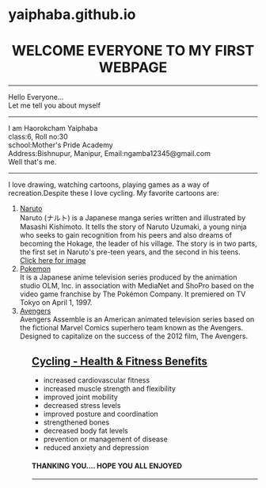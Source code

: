# yaiphaba.github.io
<center><h1>WELCOME EVERYONE TO MY FIRST WEBPAGE</H1></center>
<hr>
Hello Everyone...<br>
Let me tell you about myself
<hr>
I am Haorokcham Yaiphaba<br>
class:6, Roll no:30<br>
school:Mother's Pride Academy<br>
Address:Bishnupur, Manipur,     Email:ngamba12345@gmail.com<br>
Well that's me.
<hr>
I love drawing, watching cartoons, playing games as a way of recreation.Despite these I love cycling.
My favorite cartoons are:
<ol>
  <u><li>Naruto</li></u>Naruto (ナルト) is a Japanese manga series written and illustrated by Masashi Kishimoto. It tells the story of Naruto Uzumaki, a young ninja who seeks to gain recognition from his peers and also dreams of becoming the Hokage, the leader of his village. The story is in two parts, the first set in Naruto's pre-teen years, and the second in his teens.
  <a href="https://wallpaperaccess.com/naruto-shippuden-phone">Click here for image </a>
  <u><li>Pokemon</li></u>It is a Japanese anime television series produced by the animation studio OLM, Inc. in association with MediaNet and ShoPro based on the video game franchise by The Pokémon Company. It premiered on TV Tokyo on April 1, 1997. 
  <u><li>Avengers</li></u>Avengers Assemble is an American animated television series based on the fictional Marvel Comics superhero team known as the Avengers. Designed to capitalize on the success of the 2012 film, The Avengers.
  <ol>
<h2><u>Cycling - Health & Fitness Benefits</u></h2>
<ul>
  <li>increased cardiovascular fitness</li>
<li>increased muscle strength and flexibility</li>
<li>improved joint mobility</li>
<li>decreased stress levels</li>
<li>improved posture and coordination</li>
<li>strengthened bones</li>
<li>decreased body fat levels</li>
<li>prevention or management of disease</li>
<li>reduced anxiety and depression</li>
  </ul>
<h4>THANKING YOU....
HOPE YOU ALL ENJOYED</H4>
    <HR>
